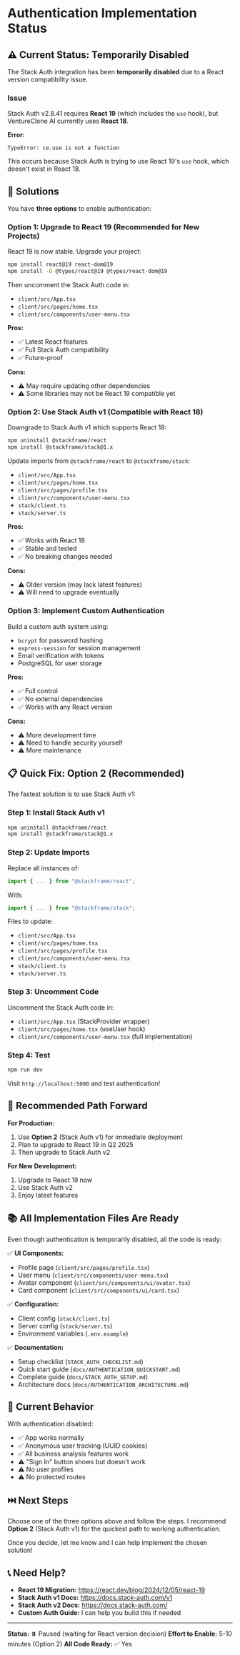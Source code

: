 # Authentication Implementation Status

## ⚠️ Current Status: Temporarily Disabled

The Stack Auth integration has been **temporarily disabled** due to a React version compatibility issue.

### Issue

Stack Auth v2.8.41 requires **React 19** (which includes the `use` hook), but VentureClone AI currently uses **React 18**.

**Error:**
```
TypeError: ce.use is not a function
```

This occurs because Stack Auth is trying to use React 19's `use` hook, which doesn't exist in React 18.

## 🔧 Solutions

You have **three options** to enable authentication:

### Option 1: Upgrade to React 19 (Recommended for New Projects)

React 19 is now stable. Upgrade your project:

```bash
npm install react@19 react-dom@19
npm install -D @types/react@19 @types/react-dom@19
```

Then uncomment the Stack Auth code in:
- `client/src/App.tsx`
- `client/src/pages/home.tsx`
- `client/src/components/user-menu.tsx`

**Pros:**
- ✅ Latest React features
- ✅ Full Stack Auth compatibility
- ✅ Future-proof

**Cons:**
- ⚠️ May require updating other dependencies
- ⚠️ Some libraries may not be React 19 compatible yet

### Option 2: Use Stack Auth v1 (Compatible with React 18)

Downgrade to Stack Auth v1 which supports React 18:

```bash
npm uninstall @stackframe/react
npm install @stackframe/stack@1.x
```

Update imports from `@stackframe/react` to `@stackframe/stack`:
- `client/src/App.tsx`
- `client/src/pages/home.tsx`
- `client/src/pages/profile.tsx`
- `client/src/components/user-menu.tsx`
- `stack/client.ts`
- `stack/server.ts`

**Pros:**
- ✅ Works with React 18
- ✅ Stable and tested
- ✅ No breaking changes needed

**Cons:**
- ⚠️ Older version (may lack latest features)
- ⚠️ Will need to upgrade eventually

### Option 3: Implement Custom Authentication

Build a custom auth system using:
- `bcrypt` for password hashing
- `express-session` for session management
- Email verification with tokens
- PostgreSQL for user storage

**Pros:**
- ✅ Full control
- ✅ No external dependencies
- ✅ Works with any React version

**Cons:**
- ⚠️ More development time
- ⚠️ Need to handle security yourself
- ⚠️ More maintenance

## 📋 Quick Fix: Option 2 (Recommended)

The fastest solution is to use Stack Auth v1:

### Step 1: Install Stack Auth v1

```bash
npm uninstall @stackframe/react
npm install @stackframe/stack@1.x
```

### Step 2: Update Imports

Replace all instances of:
```typescript
import { ... } from "@stackframe/react";
```

With:
```typescript
import { ... } from "@stackframe/stack";
```

Files to update:
- `client/src/App.tsx`
- `client/src/pages/home.tsx`
- `client/src/pages/profile.tsx`
- `client/src/components/user-menu.tsx`
- `stack/client.ts`
- `stack/server.ts`

### Step 3: Uncomment Code

Uncomment the Stack Auth code in:
- `client/src/App.tsx` (StackProvider wrapper)
- `client/src/pages/home.tsx` (useUser hook)
- `client/src/components/user-menu.tsx` (full implementation)

### Step 4: Test

```bash
npm run dev
```

Visit `http://localhost:5000` and test authentication!

## 🎯 Recommended Path Forward

**For Production:**
1. Use **Option 2** (Stack Auth v1) for immediate deployment
2. Plan to upgrade to React 19 in Q2 2025
3. Then upgrade to Stack Auth v2

**For New Development:**
1. Upgrade to React 19 now
2. Use Stack Auth v2
3. Enjoy latest features

## 📚 All Implementation Files Are Ready

Even though authentication is temporarily disabled, all the code is ready:

✅ **UI Components:**
- Profile page (`client/src/pages/profile.tsx`)
- User menu (`client/src/components/user-menu.tsx`)
- Avatar component (`client/src/components/ui/avatar.tsx`)
- Card component (`client/src/components/ui/card.tsx`)

✅ **Configuration:**
- Client config (`stack/client.ts`)
- Server config (`stack/server.ts`)
- Environment variables (`.env.example`)

✅ **Documentation:**
- Setup checklist (`STACK_AUTH_CHECKLIST.md`)
- Quick start guide (`docs/AUTHENTICATION_QUICKSTART.md`)
- Complete guide (`docs/STACK_AUTH_SETUP.md`)
- Architecture docs (`docs/AUTHENTICATION_ARCHITECTURE.md`)

## 🔄 Current Behavior

With authentication disabled:
- ✅ App works normally
- ✅ Anonymous user tracking (UUID cookies)
- ✅ All business analysis features work
- ⚠️ "Sign In" button shows but doesn't work
- ⚠️ No user profiles
- ⚠️ No protected routes

## ⏭️ Next Steps

Choose one of the three options above and follow the steps. I recommend **Option 2** (Stack Auth v1) for the quickest path to working authentication.

Once you decide, let me know and I can help implement the chosen solution!

## 📞 Need Help?

- **React 19 Migration:** https://react.dev/blog/2024/12/05/react-19
- **Stack Auth v1 Docs:** https://docs.stack-auth.com/v1
- **Stack Auth v2 Docs:** https://docs.stack-auth.com/
- **Custom Auth Guide:** I can help you build this if needed

---

**Status:** ⏸️ Paused (waiting for React version decision)
**Effort to Enable:** 5-10 minutes (Option 2)
**All Code Ready:** ✅ Yes
